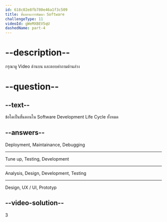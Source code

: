 ```yaml
---
id: 618c02e8fb780e46a1f3c509
title: ขั้นตอนการพัฒนา Software
challengeType: 11
videoId: gWeMXBEV5qU
dashedName: part-4
---
```


# --description--

กรุณาดู Video ด้านบน และตอบคำถามด้านล่าง

# --question--

## --text--

ข้อใดเป็นขั้นตอนใน Software Development Life Cycle ทั้งหมด

## --answers--

Deployment, Maintainance, Debugging

---

Tune up, Testing, Development

---

Analysis, Design, Development, Testing

---

Design, UX / UI, Prototyp

## --video-solution--

3
